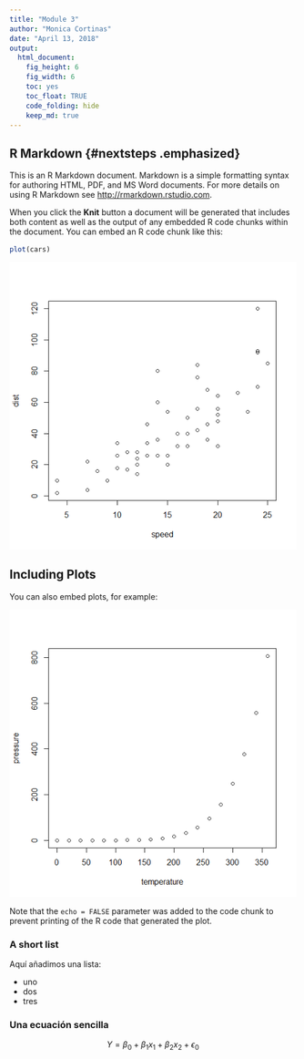 ```yaml
---
title: "Module 3"
author: "Monica Cortinas"
date: "April 13, 2018"
output: 
  html_document:
    fig_height: 6
    fig_width: 6
    toc: yes
    toc_float: TRUE
    code_folding: hide
    keep_md: true
---
```




## R Markdown {#nextsteps .emphasized}

This is an R Markdown document. Markdown is a simple formatting syntax for authoring HTML, PDF, and MS Word documents. For more details on using R Markdown see <http://rmarkdown.rstudio.com>.

When you click the **Knit** button a document will be generated that includes both content as well as the output of any embedded R code chunks within the document. You can embed an R code chunk like this:


```r
plot(cars)
```

![](html_document_files/figure-html/cars-1.png)<!-- -->

## Including Plots

You can also embed plots, for example:

![](html_document_files/figure-html/pressure-1.png)<!-- -->

Note that the `echo = FALSE` parameter was added to the code chunk to prevent printing of the R code that generated the plot.

### A short list

Aquí añadimos una lista:

* uno
* dos
* tres

### Una ecuación sencilla

$$ Y = \beta_0 +\beta_1x_1 + \beta_2x_2 +\epsilon_0$$
